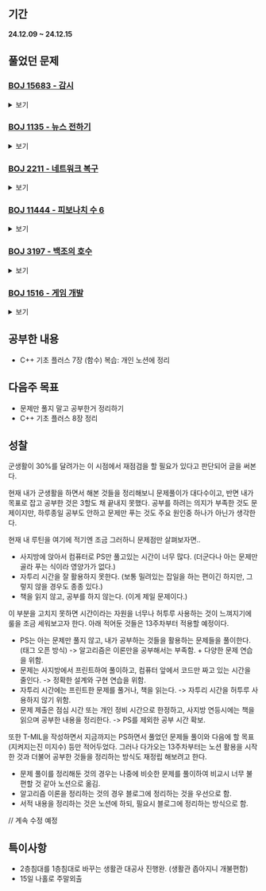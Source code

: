 ## 기간
**24.12.09 ~ 24.12.15**

## 풀었던 문제

### [BOJ 15683 - 감시](https://www.acmicpc.net/problem/15683)
<details>
<summary>보기</summary> 

- 정보
    - Tier: GoldⅢ
    - Tag: 구현

- 타임라인
    - Problem Open: 12/10 18:30?
    - Tag Open: --/-- --:--
    - Solve: 12/10 20:11

- 풀이
    - 깡구현

- 회고
    - 함수명 잘짓기, 범위 지정시 한번 더 보기 (for문 사용시)
    - 구현은 설계다
 
- 코드
  - ```cpp
    #include <iostream>
    #include <vector>
    
    using namespace std;
    
    int N, M;
    
    vector <vector <vector <int>>> direction {
        {{1}, {2}, {3}, {4}}, 
        {{1, 3}, {2, 4}},
        {{1, 2}, {2, 3}, {3, 4}, {4, 1}}, 
        {{1, 2, 3}, {2, 3, 4}, {3, 4, 1}, {4, 1, 2}}, 
        {{1, 2, 3, 4}}
    };
    
    vector <vector <char>> fillingField(vector <vector <char>> field, int r, int c, vector <int> &vec) {
        for (auto &d : vec) {
            if (d == 1) {   // left
                for (int i = c; i >= 0; i--) {
                    if (field[r][i] == '0') {
                        field[r][i] = '#';
                    } else if (field[r][i] == '6') {
                        break;
                    } 
                }
            } else if (d == 2) {    // up
                for (int i = r; i >= 0; i--) {
                    if (field[i][c] == '0') {
                        field[i][c] = '#';
                    } else if (field[i][c] == '6') {
                        break;
                    } 
                }
            } else if (d == 3) {    // right
                for (int i = c; i < M; i++) {
                    if (field[r][i] == '0') {
                        field[r][i] = '#';
                    } else if (field[r][i] == '6') {
                        break;
                    } 
                }
            } else if (d == 4) {    // down
                for (int i = r; i < N; i++) {
                    if (field[i][c] == '0') {
                        field[i][c] = '#';
                    } else if (field[i][c] == '6') {
                        break;
                    } 
                }
            }
        }
        return field;
    }
    
    int checkField(vector <vector <char>> &field) {
        int result = 0;
        for (auto &row : field) {
            for (auto &ch : row) {
                if (ch == '0') result++;
            }
        }
        return result;
    }
    
    int dfs(vector <vector <char>> &field, int r, int c) {
        int result = 1e9;
    
        for (int k = r * M + c; k < N * M; k++) {
            int i = k / M, j = k % M;
            if ('1' > field[i][j] || field[i][j] > '5') continue;
            
            for (auto &v : direction[field[i][j] - '1']) {
                auto newField = fillingField(field, i, j, v);
                result = min(result, dfs(newField, i, j + 1));
            }
            return result;
        }
    
        return checkField(field);
    }
    
    int main() {
        ios_base::sync_with_stdio(false);
        cin.tie(NULL); cout.tie(NULL);
    
        cin >> N >> M;
        vector <vector <char>> field(N, vector <char> (M));
        for (auto &row : field) {
            for (auto &ch : row) {
                cin >> ch;
            }
        }
    
        cout << dfs(field, 0, 0);
        return 0;
    }
    ```

</details>

### [BOJ 1135 - 뉴스 전하기](https://www.acmicpc.net/problem/1135)
<details>
<summary>보기</summary> 

- 정보
    - Tier: GoldⅡ
    - Tag: tree_dp, greedy

- 타임라인
    - Problem Open: 12/10 22:15?
    - Tag Open: --/-- --:--
    - Solve: 12/10 22:46

- 풀이
    - 거꾸로 역행해서 리프노드부터 시작하여 올라가는 형식으로 풀이
    - $i$번 노드의 차수가 $0$이 되면 $parent[i]$번노드의 차수를 $-1$
    - 이때 전화는 중복으로 걸 수 없으므로 중복되지 않도록 큐와 해시맵을 적절히 사용

- 회고
    - 나중가서 해당 문제가 한번 더 나오면 이런 풀이가 생각날까..? -> 한번 더보자.
    - 코드 정리좀 해야할듯
 
- 코드
  - ```cpp
    #include <iostream>
    #include <queue>
    #include <unordered_set>
    #include <vector>
    
    using namespace std;
    
    int N;
    vector <int> parent;
    vector <int> degree;
    
    int main() {
        cin >> N;
    
        parent.resize(N);
        degree.resize(N);
    
        cin >> parent[0];
        for (int i = 1; i < N; i++) {
            cin >> parent[i];
            degree[parent[i]]++;
        }
    
        int ans = 0;
        unordered_set <int> isVst;
        while (degree[0] != 0) {
            unordered_set <int> uos;
            queue <int> que;
    
            for (int i = 1; i < N; i++) {
                if (degree[i] == 0 && isVst.find(i) == isVst.end() && uos.find(parent[i]) == uos.end() && degree[parent[i]] > 0) {
                    que.push(parent[i]);
                    uos.insert(parent[i]);
                    isVst.insert(i);
                }
            }
    
            while (!que.empty()) {
                degree[que.front()]--;
                que.pop();
            }
            
            ans++;
        }
    
        cout << ans;
        return 0;
    }
    ```

</details>

### [BOJ 2211 - 네트워크 복구](https://www.acmicpc.net/problem/2211)
<details>
<summary>보기</summary> 

- 정보
    - Tier: GoldⅡ
    - Tag: dijkstra

- 타임라인
    - Problem Open: --/-- -:--
    - Tag Open: --/-- --:--
    - Solve: 12/11 12:18

- 풀이
    - 다익스트라 후 우선순위 큐 사용하여 회선 복구 (정답 출력)

- 회고
    - 없
 
- 코드
  - ```cpp
	#include <iostream>
    #include <queue>
    #include <vector>
    
    using namespace std;
    
    vector <vector <pair <int, int>>> graph;
    vector <int> dist;
    vector <bool> isConnect;
    vector <pair <int, int>> ans;
    
    void dijkstra() {
        priority_queue <pair <int, int>> pq;
    
        dist[1] = 0;
        pq.push({0, 1});
    
        while (!pq.empty()) {
            int cnt = pq.size();
            while (cnt--) {
                int curDist = -pq.top().first;
                int curNode = pq.top().second;
                pq.pop();
    
                if (curDist > dist[curNode]) continue;
                for (auto &p : graph[curNode]) {
                    int nxtDist = p.first + curDist;
                    int nxtNode = p.second;
    
                    if (nxtDist < dist[nxtNode]) {
                        dist[nxtNode] = nxtDist;
                        pq.push({-nxtDist, nxtNode});
                    }
                }
            }
        }
    }
    
    void solve() {
        priority_queue <pair <int, int>> pq;
    
        isConnect[1] = true;
        pq.push({0, 1});
    
        while (!pq.empty()) {
            int curDist = pq.top().first;
            int curNode = pq.top().second;
            pq.pop();
            
            for (auto &p : graph[curNode]) {
                int nxtDist = p.first + curDist;
                int nxtNode = p.second;
                if (!isConnect[nxtNode] && dist[nxtNode] == nxtDist) {
                    isConnect[nxtNode] = true;
                    ans.push_back({curNode, nxtNode});
                    pq.push({nxtDist, nxtNode});
                }
            }
        }
    }
     
    int main() {
        // fastIO
        ios_base::sync_with_stdio(false);
        cin.tie(NULL); cout.tie(NULL);
    
        // init && input
        int N, M;
        cin >> N >> M;
    
        graph.resize(N + 1);
        dist.resize(N + 1, 1e9);
        isConnect.resize(N + 1, false);
    
        int u, v, w;
        for (int i = 0; i < M; i++) {
            cin >> u >> v >> w;
            graph[u].push_back({w, v});
            graph[v].push_back({w, u});
        }
    
        // solve
        dijkstra();
        solve();
        
        cout << ans.size() << '\n';
        for (auto &p : ans) {
            cout << p.first << ' ' << p.second << '\n';
        }
    
        return 0;
    }
    ```

</details>

### [BOJ 11444 - 피보나치 수 6](https://www.acmicpc.net/problem/11444)
<details>
<summary>보기</summary> 

- 정보
    - Tier: GoldⅡ
    - Tag: 분할정복

- 타임라인
    - Problem Open: --/-- -:--
    - Tag Open: --/-- --:--
    - Solve: 12/12 18:38

- 풀이
    - 분할정복을 사용하는 행렬의 거듭제곱으로 DP 풀이

- 회고
    - 연습
 
- 코드
  - ```cpp
    #include <iostream>
    #include <vector>
    
    #define MOD 1000000007
    
    using namespace std;
    
    vector <vector <long long>> mulMatrix(vector <vector <long long>> W1, vector <vector <long long>> W2) {
        int n = W1.size(), m = W2.back().size(), l = W1.back().size();
        vector <vector <long long>> result(n, vector <long long> (m));
    
        for (int i = 0; i < n; i++) {
            for (int j = 0; j < m; j++) {
                for (int k = 0; k < l; k++) {
                    result[i][j] += ((W1[i][k] % MOD) * (W2[k][j] % MOD)) % MOD;
                    result[i][j] %= MOD;
                }
            }
        }
        return result;
    }
    
    vector <vector <long long>> powMatrix(vector <vector <long long>> &W, long long n) {
        if (n == 1) {
            return W;
        } else if (n % 2 != 0) {
            return mulMatrix(powMatrix(W, n - 1), W);
        } else {
            auto newW = powMatrix(W, n / 2);
            return mulMatrix(newW, newW);
        }
    }
    
    int main() {
        long long n;
        vector <vector <long long>> fibo{{0}, {1}};
        vector <vector <long long>> W{{0, 1}, {1, 1}};
    
        cin >> n;
        if (n <= 1) {
            cout << n;
        } else {
            cout << mulMatrix(powMatrix(W, n-1), fibo).back().back();
        }
        
        return 0;
    }
    ```

</details>

### [BOJ 3197 - 백조의 호수](https://www.acmicpc.net/problem/3197)
<details>
<summary>보기</summary> 

- 정보
    - Tier: Platinum Ⅴ
    - Tag: bfs, union_find

- 타임라인
    - Problem Open: --/-- -:--
    - Tag Open: --/-- --:--
    - Solve: 12/13 12:48

- 풀이
    - 1. 필드를 입력받는다. 이떄 int형 배열로 변환하여 입력받고, 백조의 위치는 따로 저장해둔다.
	- 2. bfs를 활용하여 물의 집합을 양의 정수로 표현한다. 이때 field에는 int형 정수로 표현해주고, parent 배열을 집합의 수만큼 초기화한다.
	- 3. 물에 닿아있는 얼음들은 배열에 -2로, 닿지 않은 배열은 -1로 표시해주고, -2인 얼음의 좌표는 queue에 넣어준다.
	- 4. 백조의 위치에 해당하는 두 집합(숫자)의 부모가 같아질 때 까지 일련의 작업을 반복한다. 해당 작업을 한 횟수가 정답이 된다.
		- a. 현재 queue에 저장되어 있는 얼음의 좌표에서 상하좌우 방향으로 -1로 표시된 얼음들은 -2로 표시, queue에 넣는 작업을 한다.
		- b. 현재 작업중인 얼음은 field에 맞닿아있는 물의 집합의 숫자로 변경한다. 만약 두개 이상이라면 union find를 활용하여 부모를 합치는 작업을 진행한다.

- 회고
    - 플래 정도 되니깐 두개 이상의 알고리즘을 활용해야 하는 문제가 많은듯
	- 디버깅 연습을 하자.
 
- 코드
  - ```cpp
    #include <iostream>
    #include <queue>
    #include <vector>
    
    using namespace std;
    
    int N, M;
    vector <vector <int>> field;
    vector <int> parent;
    vector <pair <int, int>> offset{{0,1}, {0,-1}, {1,0}, {-1,0}};
    
    int getParent(int n) {
        if (parent[n] == n) return n;
        return parent[n] = getParent(parent[n]);
    }
    
    void unionParent(int a, int b) {
        a = getParent(a);
        b = getParent(b);
    
        if (a > b) swap(a, b);
        parent[a] = b;
    }
    
    bool isCorrectLoc(int r, int c) {
        return (r < N && r >= 0 && c < M && c >= 0);
    }
    
    void bfs(int r, int c, int n) {
        queue <pair <int, int>> que;
    
        field[r][c] = n;
        que.push({r, c});
        while(!que.empty()) {
            for (const auto &p : offset) {
                int nxtR = p.first + que.front().first;
                int nxtC = p.second + que.front().second;
                if (!isCorrectLoc(nxtR, nxtC)) continue;
                
                if (field[nxtR][nxtC] == 0) {
                    que.push({nxtR, nxtC});
                    field[nxtR][nxtC] = n;
                }
            }
            que.pop();
        }
    }
    
    bool isConnect(int r, int c) {
        for (const auto &p : offset) {
            int nxtR = p.first + r;
            int nxtC = p.second + c;
            if (!isCorrectLoc(nxtR, nxtC)) continue;
    
            if (field[nxtR][nxtC] > 0) {
                return true;
            }
        }
        return false;
    }
    
    int solve(const vector <pair <int, int>> &start) {
        int k = 1;
        vector <int> startSet;
        queue <pair <int, int>> que;
    
        // init field
        for (int i = 0; i < N; i++) {
            for (int j = 0; j < M; j++) {
                if (field[i][j] == 0) {
                    bfs(i, j, k++);
                }
            }
        }
    
        for (int i = 0; i < N; i++) {
            for (int j = 0; j < M; j++) {
                if (field[i][j] == -1 && isConnect(i, j)) {
                    field[i][j] = -2;
                    que.push({i, j});
                }
            }
        }
    
        // init parent vector
        parent.resize(k + 1);
        for (int i = 0; i <= k; i++) {
            parent[i] = i;
        }
    
        // init startSet
        for (const auto &p : start) {
            startSet.push_back(field[p.first][p.second]);
        }
    
        // find answer
        int result = 0;
        while (getParent(startSet.front()) != getParent(startSet.back())) {
            int s = que.size();
            for (int i = 0; i < s; i++) {
                int r = que.front().first;
                int c = que.front().second;
                que.pop();
    
                for (const auto &p : offset) {
                    int nxtR = r + p.first;
                    int nxtC = c + p.second;
                    if (!isCorrectLoc(nxtR, nxtC)) continue;
    
                    if (field[nxtR][nxtC] == -1) {
                        field[nxtR][nxtC] = -2;
                        que.push({nxtR, nxtC});
                    } else if (field[nxtR][nxtC] > 0 && field[r][c] < 0) {
                        field[r][c] = field[nxtR][nxtC];
                    } else if (field[nxtR][nxtC] > 0 && field[r][c] > 0) {
                        unionParent(field[r][c], field[nxtR][nxtC]);
                    }
                }
            }
            result++;
        }
    
        return result;
    }
    
    int main() {
        // fastIO
        ios_base::sync_with_stdio(false);
        cin.tie(NULL); cout.tie(NULL);
    
        // init && input
        cin >> N >> M;
        field.resize(N, vector <int> (M));
    
        char ch;
        vector <pair <int, int>> start;
        for (int i = 0; i < N; i++) {
            for (int j = 0; j < M; j++) {
                cin >> ch;
                if (ch == 'X') {
                    field[i][j] = -1;
                } else if (ch == 'L') {
                    start.push_back({i, j});
                }
            }
        }
    
        // solve && output
        cout << solve(start);
        return 0;
    }
    ```

</details>

### [BOJ 1516 - 게임 개발](https://www.acmicpc.net/problem/1516)
<details>
<summary>보기</summary> 

- 정보
    - Tier: GoldⅢ
    - Tag: topology_sort

- 타임라인
    - Problem Open: --/-- -:--
    - Tag Open: --/-- --:--
    - Solve: 12/14 14:07

- 풀이
    - "먼저 지어야 하는 건물" -> "나중에 지어야 하는 건물" 로 단방향 그래프 만들기
	- $dp[i] = i$번째 건물이 지어질 수 있는 최소 시간 = 이전 건물이 지어지는 최소 시간 ($dp[j]$) $+ i$번째 건물을 지을 때 필요한 시간 ($time[i]$)
	- 메모리 아끼기 위해 (-귀찮으니-) 초기 dp값은 i번째 건물을 지을 때 필요한 시간으로 초기화 (이전 건물이 지어지는 최소 시간을 더하면 됨)
	- 위상정렬 활용하여 차수가 0이 되는 건물의 dp값 설정 후 우선순위 큐에 삽입, 이때 우선순위 큐는 최소 시간 우선을 기준으로 설정.

- 회고
    - 위상정렬을 복습할 때..
 
- 코드
  - ```cpp
	#include <iostream>
    #include <queue>
    #include <vector>
    
    using namespace std;
    
    int main() {
        // fastIO
        ios_base::sync_with_stdio(false);
        cin.tie(NULL); cout.tie(NULL);
    
        // init && input
        int n;
        cin >> n;
    
        vector <int> dp(n + 1);
        vector <int> degree(n + 1);
        vector <vector <int>> graph(n + 1);
    
        int u;
        for (int i = 1; i <= n; i++) {
            cin >> dp[i] >> u;
            while (u != -1) {
                graph[u].push_back(i);
                degree[i]++;
                cin >> u;
            }
        }
    
        // solve
        priority_queue <pair <int, int>> pq;
        for (int i = 1; i <= n; i++) {
            if (degree[i] == 0) pq.push({-dp[i], i});
        }
    
        while (!pq.empty()) {
            int curDist = -pq.top().first;
            int curNode = pq.top().second;
            pq.pop();
    
            for (auto &nxt : graph[curNode]) {
                degree[nxt]--;
                if (degree[nxt] == 0) {
                    dp[nxt] += curDist;
                    pq.push({-dp[nxt], nxt});
                }
            }
        }
    
        // output
        for (int i = 1; i <= n; i++) {
            cout << dp[i] << '\n';
        }
        return 0;
    }
    ```

</details>

## 공부한 내용
- C++ 기초 플러스 7장 (함수) 복습: 개인 노션에 정리

## 다음주 목표
- 문제만 풀지 말고 공부한거 정리하기
- C++ 기초 플러스 8장 정리

## 성찰
군생활이 30%를 달려가는 이 시점에서 재점검을 할 필요가 있다고 판단되어 글을 써본다.

현재 내가 군생활을 하면서 해본 것들을 정리해보니 문제풀이가 대다수이고, 반면 내가 목표로 잡고 공부한 것은 3할도 채 끝내지 못했다.
공부를 하려는 의지가 부족한 것도 문제이지만, 하루종일 공부도 안하고 문제만 푸는 것도 주요 원인중 하나가 아닌가 생각한다.

현재 내 루틴을 여기에 적기엔 조금 그러하니 문제점만 살펴보자면..
- 사지방에 앉아서 컴퓨터로 PS만 풀고있는 시간이 너무 많다. (더군다나 아는 문제만 골라 푸는 식이라 영양가가 없다.)
- 자투리 시간을 잘 활용하지 못한다. (보통 밀려있는 잡일을 하는 편이긴 하지만, 그렇지 않을 경우도 종종 있다.)
- 책을 읽지 않고, 공부를 하지 않는다. (이게 제일 문제이다.)

이 부분을 고치지 못하면 시간이라는 자원을 너무나 허투루 사용하는 것이 느껴지기에 룰을 조금 세워보고자 한다. 아래 적어둔 것들은 13주차부터 적용할 예정이다.
- PS는 아는 문제만 풀지 않고, 내가 공부하는 것들을 활용하는 문제들을 풀이한다. (태그 오픈 방식) -> 알고리즘은 이론만을 공부해서는 부족함. + 다양한 문제 연습을 위함.
- 문제는 사지방에서 프린트하여 풀이하고, 컴퓨터 앞에서 코드만 짜고 있는 시간을 줄인다. -> 정확한 설계와 구현 연습을 위함.
- 자투리 시간에는 프린트한 문제를 풀거나, 책을 읽는다. -> 자투리 시간을 허투루 사용하지 않기 위함.
- 문제 제출은 점심 시간 또는 개인 정비 시간으로 한정하고, 사지방 연등시에는 책을 읽으며 공부한 내용을 정리한다. -> PS를 제외한 공부 시간 확보.

또한 T-MIL을 작성하면서 지금까지는 PS하면서 풀었던 문제들 풀이와 다음에 할 목표(지켜지는진 미지수) 등만 적어두었다.
그러나 다가오는 13주차부터는 노션 활용을 시작한 것과 더불어 공부한 것들을 정리하는 방식도 재정립 해보려고 한다.

- 문제 풀이를 정리해둔 것의 경우는 나중에 비슷한 문제를 풀이하여 비교시 너무 불편할 것 같아 노션으로 옮김.
- 알고리즘 이론을 정리하는 것의 경우 블로그에 정리하는 것을 우선으로 함.
- 서적 내용을 정리하는 것은 노션에 하되, 필요시 블로그에 정리하는 방식으로 함.

// 계속 수정 예정

## 특이사항
- 2층침대를 1층침대로 바꾸는 생활관 대공사 진행완. (생활관 좁아지니 개불편함)
- 15일 나홀로 주말외출

